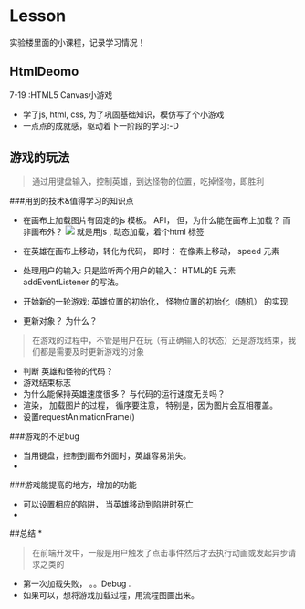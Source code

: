 # Lesson
实验楼里面的小课程，记录学习情况！

## HtmlDeomo

7-19 :HTML5 Canvas小游戏
* 学了js, html, css, 为了巩固基础知识，模仿写了个小游戏
* 一点点的成就感，驱动着下一阶段的学习:-D

## 游戏的玩法
> 通过用键盘输入，控制英雄，到达怪物的位置，吃掉怪物，即胜利


###用到的技术&值得学习的知识点

* 在画布上加载图片有固定的js 模板。 API， 但，为什么能在画布上加载？ 而非画布外？
   <img src="images/background.png" >    就是用js , 动态加载，着个html 标签
* 在英雄在画布上移动，转化为代码， 即时： 在像素上移动， speed 元素
*  处理用户的输入: 只是监听两个用户的输入： HTML的E 元素
    addEventListener  的写法。 

* 开始新的一轮游戏: 英雄位置的初始化， 怪物位置的初始化（随机） 的实现
* 更新对象？ 为什么？
> 在游戏的过程中，不管是用户在玩（有正确输入的状态）还是游戏结束，我们都是需要及时更新游戏的对象
* 判断 英雄和怪物的代码？
* 游戏结束标志
* 为什么能保持英雄速度很多？ 与代码的运行速度无关吗？
* 渲染， 加载图片的过程， 循序要注意， 特别是，因为图片会互相覆盖。
* 设置requestAnimationFrame()

###游戏的不足bug
* 当用键盘，控制到画布外面时，英雄容易消失。
* 


###游戏能提高的地方，增加的功能
* 可以设置相应的陷阱， 当英雄移动到陷阱时死亡
* 


##总结
* 
> 在前端开发中，一般是用户触发了点击事件然后才去执行动画或发起异步请求之类的

* 第一次加载失败， 。。Debug .
* 如果可以，想将游戏加载过程，用流程图画出来。
